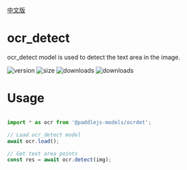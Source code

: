 [中文版](./README_cn.md)

# ocr_detect

ocr_detect model is used to detect the text area in the image.

<img src="https://img.shields.io/npm/v/@paddlejs-models/ocrdet?color=success" alt="version"> <img src="https://img.shields.io/bundlephobia/min/@paddlejs-models/ocrdet" alt="size"> <img src="https://img.shields.io/npm/dm/@paddlejs-models/ocrdet?color=orange" alt="downloads"> <img src="https://img.shields.io/npm/dt/@paddlejs-models/ocrdet" alt="downloads">
# Usage

```js

import * as ocr from '@paddlejs-models/ocrdet';

// Load ocr_detect model
await ocr.load();

// Get text area points
const res = await ocr.detect(img);

```
